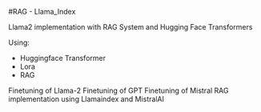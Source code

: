 #RAG - Llama_Index

Llama2 implementation with RAG System and Hugging Face Transformers

Using:
- Huggingface Transformer
- Lora
- RAG

Finetuning of Llama-2
Finetuning of GPT
Finetuning of Mistral
RAG implementation using Llamaindex and MistralAI